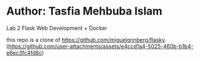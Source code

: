 # Author: Tasfia Mehbuba Islam
Lab 2 Flask Web Development + Docker

this repo is a clone of https://github.com/miguelgrinberg/flasky. (https://github.com/user-attachments/assets/e4ccd1a4-5025-460b-b1b4-e6ec3fc4fd8c)

